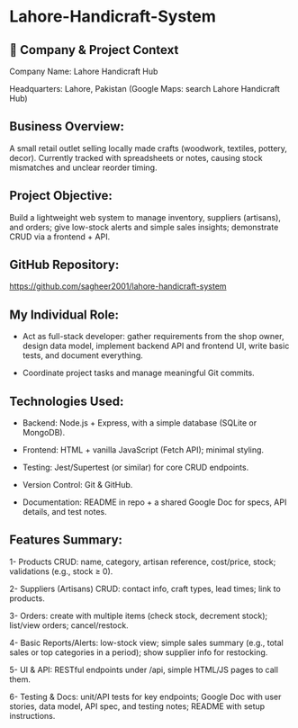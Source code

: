 # Lahore-Handicraft-System


## 📍 Company & Project Context
Company Name:
Lahore Handicraft Hub

Headquarters:
Lahore, Pakistan
(Google Maps: search Lahore Handicraft Hub)

## Business Overview:
A small retail outlet selling locally made crafts (woodwork, textiles, pottery, decor). Currently tracked with spreadsheets or notes, causing stock mismatches and unclear reorder timing.

## Project Objective:
Build a lightweight web system to manage inventory, suppliers (artisans), and orders; give low-stock alerts and simple sales insights; demonstrate CRUD via a frontend + API.

## GitHub Repository:
https://github.com/sagheer2001/lahore-handicraft-system

## My Individual Role:
- Act as full-stack developer: gather requirements from the shop owner, design data model, implement backend API and frontend UI, write basic tests, and document everything.

- Coordinate project tasks and manage meaningful Git commits.

## Technologies Used:
- Backend: Node.js + Express, with a simple database (SQLite or MongoDB).

- Frontend: HTML + vanilla JavaScript (Fetch API); minimal styling.

- Testing: Jest/Supertest (or similar) for core CRUD endpoints.

- Version Control: Git & GitHub.

- Documentation: README in repo + a shared Google Doc for specs, API details, and test notes.

## Features Summary:
1- Products CRUD: name, category, artisan reference, cost/price, stock; validations (e.g., stock ≥ 0).

2- Suppliers (Artisans) CRUD: contact info, craft types, lead times; link to products.

3- Orders: create with multiple items (check stock, decrement stock); list/view orders; cancel/restock.

4- Basic Reports/Alerts: low-stock view; simple sales summary (e.g., total sales or top categories in a period); show supplier info for restocking.

5- UI & API: RESTful endpoints under /api, simple HTML/JS pages to call them.

6- Testing & Docs: unit/API tests for key endpoints; Google Doc with user stories, data model, API spec, and testing notes; README with setup instructions.

